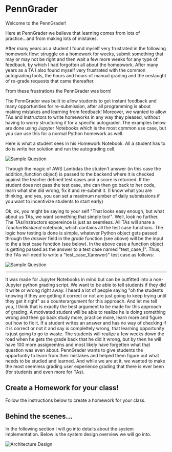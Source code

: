 # PennGrader
Welcome to the PennGrader!

Here at PennGrader we believe that learning comes from lots of practice...and from making lots of mistakes. 

After many years as a student I found myself very frustrated in the following homework flow: struggle on a homework for weeks, submit something that may or may not be right and then wait a few more weeks for any type of feedback, by which I had forgotten all about the homeowork. After many years as a TA I also found myself very frustrated with the common autograding tools, the hours and hours of manual grading and the onslaught of re-grade requests that came thereafter.

From these frustrations the PennGrader was born!

The PennGrader was built to allow students to get instant feedback and many opportunities for re-submission, after all programming is about making mistakes and learning from feedback! Moreover, we wanted to allow TAs and Instructors to write homeworks in any way they pleased, without having to worry structuring it for a specific autograder. The examples below are done using Jupyter Notebooks which is the most common use case, but you can use this for a normal Python homework as well. 

Here is what a student sees in his Homework Notebook. All a student has to do is write her solution and run the autograding cell.

![Sample Question](https://penngrader-wiki.s3.amazonaws.com/sample_question.gif)

Through the magic of AWS Lambdas the studen't answer (in this case the addition_function object) is passed to the backend where it is checked against the teacher defined test cases and a score is returned. If the student does not pass the test case, she can then go back to her code, learn what she did wrong, fix it and re-submit it. (I know what you are thinking, and yes, you can set a maximum number of daily submissions if you want to incentivize students to start early)

Ok, ok, you might be saying to your self "That looks easy enough, but what about us TAs, we want something that simple too!". Well, look no further. The TAs/Instructors expereince is just as seemless. All TAs will share a _TeacherBackend_ notebook, which contains all the test case functions. The logic how testing is done is simple, whatever Python object gets passed through the _answer_ field in the _grade_ function (see above) will be the input to the a test case function (see below). In the above case a function object is getting passed as the answer to a test case named "test_case_1". Thus, the TAs will need to write a "test_case_1(answer)" test case as follows:

![Sample Question](https://penngrader-wiki.s3.amazonaws.com/sample_test.gif)





---------------------------
It was made for Jupyter Notebooks in mind but can be outfitted into a non-Jupyter python grading script. We want to be able to tell students if they did it write or wrong right away. I heard a lot of people saying "oh the students knowing if they are getting it correct or not are just going to keep trying until they get it right" as a counterargument for this approach. And let me tell you, I think that is exactly the best argument to be made for this approach of grading. A motivated student will be able to realize he is doing something wrong and then go back study more, practice more, learn more and figure out how to fix it. If a student writes an answer and has no way of checking if it is correct or not it and say is compleltely wrong, that learning opportunity is just going to go to waste. The students will realize a few weeks down the road when he gets the grade back that he did it wrong, but by then he will have 100 more assignemtns and most likely have forgetten what that question was even about. PennGrader wants to give students the opportuntiy to learn from their mistakes and helped them figure out what needs to be studied and learned. And while we are at it, we wanted to make the most seemless grading user experience grading that there is ever been (for students and even more for TAs). 

## Create a Homework for your class!
Follow the instructions below to create a homework for your class.

## Behind the scenes...
In the following section I will go into details about the system implementation. Below is the system design overview we will go into.

![Architecture Design](https://penngrader-wiki.s3.amazonaws.com/design.png)
